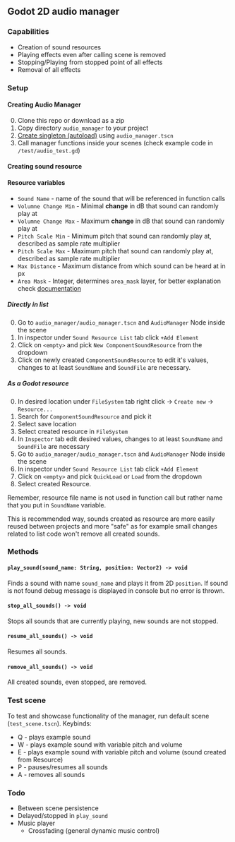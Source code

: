 ## Godot 2D audio manager
### Capabilities
- Creation of sound resources
- Playing effects even after calling scene is removed
- Stopping/Playing from stopped point of all effects
- Removal of all effects

### Setup
#### Creating Audio Manager
0. Clone this repo or download as a zip
0. Copy directory `audio_manager` to your project
0. [Create singleton (autoload)](https://docs.godotengine.org/en/stable/tutorials/scripting/singletons_autoload.html#autoload) using `audio_manager.tscn` 
0. Call manager functions inside your scenes (check example code in `/test/audio_test.gd`)

#### Creating sound resource
#### Resource variables
- `Sound Name` - name of the sound that will be referenced in function calls
- `Volumne Change Min` - Minimal __change__ in dB that sound can randomly play at
- `Volumne Change Max` - Maximum __change__ in dB that sound can randomly play at
- `Pitch Scale Min` - Minimum pitch that sound can randomly play at, described as sample rate multiplier
- `Pitch Scale Max` - Maximum pitch that sound can randomly play at, described as sample rate multiplier
- `Max Distance` - Maximum distance from which sound can be heard at in px
- `Area Mask` - Integer, determines `area_mask` layer, for better explanation check [documentation](https://docs.godotengine.org/en/stable/classes/class_audiostreamplayer2d.html#class-audiostreamplayer2d-property-area-mask)

##### Directly in list
0. Go to `audio_manager/audio_manager.tscn` and `AudioManager` Node inside the scene
0. In inspector under `Sound Resource List` tab click `+Add Element`
0. Click on `<empty>` and pick `New ComponentSoundResource` from the dropdown
0. Click on newly created `ComponentSoundResource` to edit it's values, changes to at least `SoundName` and `SoundFile` are necessary.

##### As a Godot resource
0. In desired location under `FileSystem` tab right click -> `Create new` -> `Resource...`
0. Search for `ComponentSoundResource` and pick it
0. Select save location
0. Select created resource in `FileSystem`
0. In `Inspector` tab edit desired values, changes to at least `SoundName` and `SoundFile` are necessary
0. Go to `audio_manager/audio_manager.tscn` and `AudioManager` Node inside the scene
0. In inspector under `Sound Resource List` tab click `+Add Element`
0. Click on `<empty>` and pick `QuickLoad` or `Load` from the dropdown
0. Select created Resource.

Remember, resource file name is not used in function call but rather name that you put in `SoundName` variable.

This is recommended way, sounds created as resource are more easily reused between projects and more "safe" as for example small changes related to list code won't remove all created sounds.

### Methods
#### `play_sound(sound_name: String, position: Vector2) -> void` 
Finds a sound with name `sound_name` and plays it from 2D `position`. If sound is not found debug message is displayed in console but no error is thrown. 

#### `stop_all_sounds() -> void` 
Stops all sounds that are currently playing, new sounds are not stopped.

#### `resume_all_sounds() -> void` 
Resumes all sounds.

#### `remove_all_sounds() -> void` 
All created sounds, even stopped, are removed.

### Test scene
To test and showcase functionality of the manager, run default scene (`test_scene.tscn`). 
Keybinds:
- Q - plays example sound
- W - plays example sound with variable pitch and volume
- E - plays example sound with variable pitch and volume (sound created from Resource)
- P - pauses/resumes all sounds
- A - removes all sounds

### Todo
- Between scene persistence
- Delayed/stopped in `play_sound`
- Music player
    - Crossfading (general dynamic music control)
